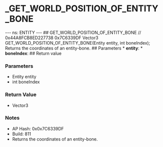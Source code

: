 # _GET_WORLD_POSITION_OF_ENTITY_BONE

--- ns: ENTITY --- ## GET_WORLD_POSITION_OF_ENTITY_BONE  // 0x44A8FCB8ED227738 0x7C6339DF Vector3 GET_WORLD_POSITION_OF_ENTITY_BONE(Entity entity, int boneIndex);  Returns the coordinates of an entity-bone.  ## Parameters * **entity**: * **boneIndex**:  ## Return value

### Parameters
* Entity entity
* int boneIndex

### Return Value
* Vector3

### Notes
* AP Hash: 0x0x7C6339DF
* Build: 811
* Returns the coordinates of an entity-bone.

